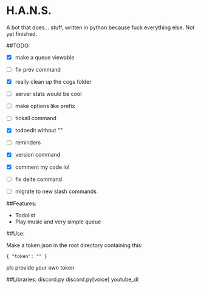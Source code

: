 # H.A.N.S.

A bot that does... stuff, written in python because fuck everything else.
Not yet finished. 

##TODO: 

- [x] make a queue viewable
- [ ] fix prev command
- [x] really clean up the cogs folder
- [ ] server stats would be cool
- [ ] make options like prefix
- [ ] tickall command
- [x] todoedit without ""
- [ ] reminders
- [x] version command
- [x] comment my code lol
- [ ] fix delte command
- [ ] migrate to new slash commands


##Features: 
- Todolist
- Play music and very simple queue

##Use: 

Make a token.json in the root directory containing this:

`{
    "token": ""
}`

pls provide your own token

##Libraries: 
    discord.py 
    discord.py[voice]
    youtube_dl
